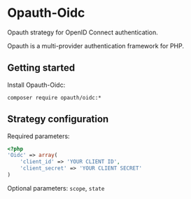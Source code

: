 # Opauth-Oidc
Opauth strategy for OpenID Connect authentication.

Opauth is a multi-provider authentication framework for PHP.

## Getting started
Install Opauth-Oidc:

    composer require opauth/oidc:*

## Strategy configuration

Required parameters:

```php
<?php
'Oidc' => array(
	'client_id' => 'YOUR CLIENT ID',
	'client_secret' => 'YOUR CLIENT SECRET'
)
```

Optional parameters:
`scope`, `state`
